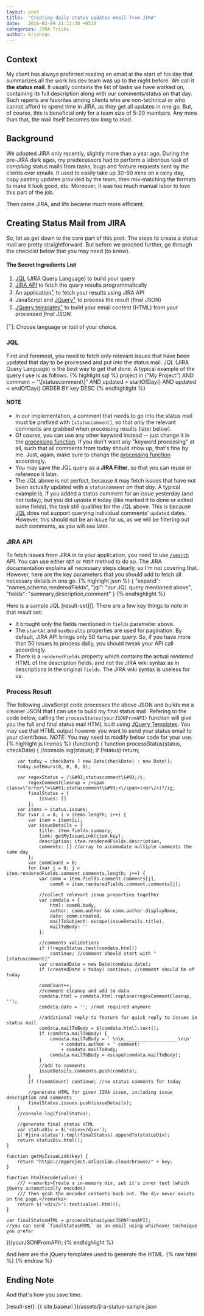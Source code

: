 ```yaml
---
layout: post
title:  "Creating daily status updates email from JIRA"
date:   2016-02-09 21:11:30 +0530
categories: JIRA Tricks
author: krishnan
---
```

## Context
My client has always preferred reading an email at the start of his day that summarizes all the work his dev team was up to the night before. We call it **the status mail**. It usually contains the list of tasks we have worked on, containing its full description along with our comments/status on that day. Such reports are favorites among clients who are non-technical or who cannot afford to spend time in JIRA, as they get all updates in one go. But, of course, this is beneficial only for a team size of 5-20 members. Any more than that, the mail itself becomes too long to read.

## Background
We adopted JIRA only recently, slightly more than a year ago. During the pre-JIRA dark ages, my predecessors had to perform a laborious task of _compiling_ status mails from tasks, bugs and feature requests sent by the clients over emails. It used to easily take up 30-60 mins on a rainy day, copy pasting updates provided by the team, then mix-matching the formats to make it look good, etc. Moreover, it was too much manual labor to love this part of the job.

Then came JIRA, and life became much more efficient.


## Creating Status Mail from JIRA
So, let us get down to the core part of this post. The steps to create a status mail are pretty straightforward. But before we proceed further, go through the checklist below that you may need (to know).

#### The Secret Ingredients List
1.  [JQL][] (JIRA Query Language) to build your query
1.  [JIRA API][] to fetch the query results programmatically
1.  An application[<sup>+</sup>](#language-note) to fetch your results using JIRA API
1.  JavaScript and [JQuery][][<sup>+</sup>](#language-note) to process the result (final JSON)
1.  [JQuery templates][jqt][<sup>+</sup>](#language-note) to build your email content (HTML) from your processed _final JSON_.

<a name="language-note">\[<sup>+</sup>\]</a>: Choose language or tool of your choice.


### JQL
First and foremost, you need to fetch only relevant issues that have been updated that day to be processed and put into the status mail. JQL (JIRA Query Language) is the best way to get that done. A typical example of the query I use is as follows.
{% highlight sql %}
project in ("My Project") AND comment ~ "\\[statuscomment\\]"
    AND updated > startOfDay() AND updated < endOfDay()
ORDER BY key DESC
{% endhighlight %}

#### NOTE
*   In our implementation, a comment that needs to go into the status mail must be prefixed with `[statuscomment]`, so that only the relevant comments are grabbed when processing results (later below).
*   Of course, you can use any other keyword instead -- just change it in the [processing function](#processor-fn). If you don't want any "keyword processing" at all, such that all comments from today should show up, that's fine by me. Just, again, make sure to change the [processing function](#processor-fn) accordingly.
*   You may save the JQL query as a **JIRA Filter**, so that you can reuse or reference it later.
*   The JQL above is not perfect, because it may fetch issues that have not been actually updated with a `statuscomment` _on that day_. A typical example is, if you added a status comment for an issue yesterday (and not today), but you did _update_ it today (like marked it to done or edited some fields), the task still qualifies for the JQL above. This is because [JQL][] does not support querying individual comments' `updated` dates. However, this should not be an issue for us, as we will be filtering out such comments, as you will see later.


### JIRA API
To fetch issues from JIRA in to your application, you need to use [`/search`][search] API. You can use either `GET` or `POST` method to do so. The JIRA documentation explains all necessary steps clearly, so I'm not covering that. However, here are the key parameters that you should add to fetch all necessary details in one go.
{% highlight json %}
{
    "expand": "names,schema,renderedFields",
    "jql": "our JQL query mentioned above",
    "fields": "summary,description,comment"
}
{% endhighlight %}

Here is a sample JQL [result-set][]. There are a few key things to note in that result set:

*   It brought only the fields mentioned in `fields` parameter above.
*   The `startAt` and `maxResults` properties are used for pagination. By default, JIRA API brings only 50 items per query. So, if you have more than 50 issues to process daily, you should tweak your API call accordingly.
*   There is a `renderedFields` property which contains the actual _rendered_ HTML of the description fields, and not the JIRA wiki syntax as in descriptions in the original `fields`. The JIRA wiki syntax is useless for us.


### Process Result
<a name="processor-fn"></a>The following JavaScript code processes the above JSON and builds me a cleaner JSON that I can use to build my final status mail. Refering to the code below, calling the `processStatus(yourJSONFromAPI)` function will give you the full and final status mail HTML built using [JQuery Templates][jqt]. You may use that HTML output however you want to send your status email to your client/boss.
_NOTE:_ You may need to modify below code for your use.
{% highlight js linenos %}
(function() {
    function processStatus(status, checkDate) {
        //console.log(status);
        if (!status) return;

        var today = checkDate ? new Date(checkDate) : new Date();
        today.setHours(0, 0, 0, 0);

        var regexStatus = /\&#91;statuscomment\&#93;/i,
            regexCommentCleanup = /<span class=\"error\">\&#91;statuscomment\&#93;<\/span>(<br\/>)?/ig,
            finalStatus = {
                issues: []
            };
        var items = status.issues;
        for (var i = 0; i < items.length; i++) {
            var item = items[i];
            var issueDetails = {
                title: item.fields.summary,
                link: getMyIssueLink(item.key),
                description: item.renderedFields.description,
                comments: [] //array to accomodate multiple comments the same day
            };
            var commCount = 0;
            for (var j = 0; j < item.renderedFields.comment.comments.length; j++) {
                var comm = item.fields.comment.comments[j],
                    commR = item.renderedFields.comment.comments[j];

                //collect relevant issue properties together
                var comdata = {
                    html: commR.body,
                    author: comm.author && comm.author.displayName,
                    date: comm.created,
                    mailToSubject: escape(issueDetails.title),
                    mailToBody: ''
                };

                //comments validations
                if (!regexStatus.test(comdata.html))
                    continue; //comment should start with "[statuscomment]"
                var createdDate = new Date(comdata.date);
                if (createdDate < today) continue; //comment should be of today

                commCount++;
                //comment cleanup and add to data
                comdata.html = comdata.html.replace(regexCommentCleanup, '');
                comdata.date = ''; //not required anymore
                
                //additional reply-to feature for quick reply to issues in status mail
                comdata.mailToBody = $(comdata.html).text();
                if (comdata.mailToBody) {
                    comdata.mailToBody = ' \n\n____________________\n\n'
                        + comdata.author + ' comment: '
                        + comdata.mailToBody;
                    comdata.mailToBody = escape(comdata.mailToBody);
                }
                //add to comments
                issueDetails.comments.push(comdata);
            }
            if (!commCount) continue; //no status comments for today

            //generate HTML for given JIRA issue, including issue description and comments
            finalStatus.issues.push(issueDetails);
        }
        //console.log(finalStatus);
        
        //generate final status HTML
        var statusDiv = $('<div></div>');
        $('#jira-status').tmpl(finalStatus).appendTo(statusDiv);
        return statusDiv.html();
    }

    function getMyIssueLink(key) {
        return "https://myproject.atlassian.cloud/browse/" + key;
    }

    function htmlEncode(value) {
        /// <remarks>Create a in-memory div, set it's inner text (which jQuery automatically encodes)
        /// then grab the encoded contents back out. The div never exists on the page.</remarks>
        return $('<div/>').text(value).html();
    }

    var finalStatusHTML = processStatus(yourJSONFromAPI);
    //you can send `finalStatusHTML` as an email using whichever technique you prefer
})(yourJSONFromAPI);
{% endhighlight %}

And here are the jQuery templates used to generate the HTML.
{% raw html %}
    <script id="jira-comments" type="x-jquery-tmpl">
        <table border="0" cellpadding="1" cellspacing="1" class="issue-article" style="width: 100%;">
            <tr>
                <td>{{html description}}</td>
            </tr>
            {{each comments}}
            <tr>
                <td class="comment">
                    {{tmpl($value) "#jira-comment"}}
                </td>
            </tr>
            {{/each}}
        </table>
    </script>
    <script id="jira-comment" type="x-jquery-tmpl">
        <table class="comment-head" width="100%">
            <tr>
                <td align="left"><span class="title" style="font-weight: 600; float:left;">Comment:</span></td>
                <td align="right">
                    <span class="author"> (By ${author})</span>&nbsp;
                    <a class="reply-to" href="mailto:[ReplyToEmail]?Subject=RE:%20${mailToSubject}&Body=${mailToBody}">Reply &gt;</a>
                </td>
            </tr>
        </table>
        <div>{{html html}}</div>
    </script>
    <script id="jira-status" type="x-jquery-tmpl">
        <html>
            <body>
            {{each issues}}
                <a href="${link}">${title}</a><br />
                {{tmpl($value) "#jira-comments"}}
            {{/each}}
            </body>
        </html>
    </script>
{% endraw %}


## Ending Note
And that's how you save time.


[jqt]:      https://github.com/BorisMoore/jquery-tmpl
[JQuery]:   http://jquery.com
[JIRA API]: https://docs.atlassian.com/jira/REST/latest/
[JQL]:      https://confluence.atlassian.com/jira/advanced-searching-179442050.html
[search]:   https://docs.atlassian.com/jira/REST/latest/#api/2/search
[result-set]:   {{ site.baseurl }}/assets/jira-status-sample.json
